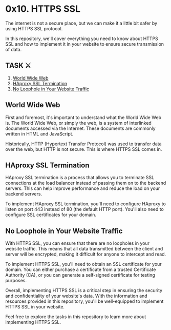 # 0x10. HTTPS SSL

The internet is not a secure place, but we can make it a little bit safer by using HTTPS SSL protocol. 

In this repository, we'll cover everything you need to know about HTTPS SSL and how to implement it in your website to ensure secure transmission of data. 

## TASK ⚔️

1. [World Wide Web](./0-world_wide_web)
2. [HAproxy SSL Termination](./1-haproxy_ssl_termination)
3. [No Loophole in Your Website Traffic](./100-redirect_http_to_https)

## World Wide Web

First and foremost, it's important to understand what the World Wide Web is. The World Wide Web, or simply the web, is a system of interlinked documents accessed via the Internet. These documents are commonly written in HTML and JavaScript. 

Historically, HTTP (Hypertext Transfer Protocol) was used to transfer data over the web, but HTTP is not secure. This is where HTTPS SSL comes in. 

## HAproxy SSL Termination

HAproxy SSL termination is a process that allows you to terminate SSL connections at the load balancer instead of passing them on to the backend servers. This can help improve performance and reduce the load on your backend servers. 

To implement HAproxy SSL termination, you'll need to configure HAproxy to listen on port 443 instead of 80 (the default HTTP port). You'll also need to configure SSL certificates for your domain. 

## No Loophole in Your Website Traffic

With HTTPS SSL, you can ensure that there are no loopholes in your website traffic. This means that all data transmitted between the client and server will be encrypted, making it difficult for anyone to intercept and read. 

To implement HTTPS SSL, you'll need to obtain an SSL certificate for your domain. You can either purchase a certificate from a trusted Certificate Authority (CA), or you can generate a self-signed certificate for testing purposes. 

Overall, implementing HTTPS SSL is a critical step in ensuring the security and confidentiality of your website's data. With the information and resources provided in this repository, you'll be well-equipped to implement HTTPS SSL in your website. 

Feel free to explore the tasks in this repository to learn more about implementing HTTPS SSL.
